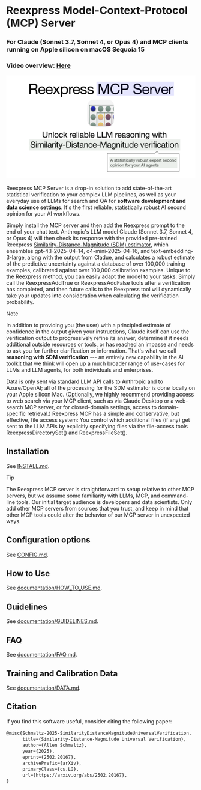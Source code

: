 
# Reexpress Model-Context-Protocol (MCP) Server
### For Claude (Sonnet 3.7, Sonnet 4, or Opus 4) and MCP clients running on Apple silicon on macOS Sequoia 15 

### Video overview: [Here](https://youtu.be/PaWrTFPJv2M)

[![Watch the YouTube video](documentation/reexpress_mcp_server_intro_slide.png)](https://youtu.be/PaWrTFPJv2M)


Reexpress MCP Server is a drop-in solution to add state-of-the-art statistical verification to your complex LLM pipelines, as well as your everyday use of LLMs for search and QA for **software development and data science settings**. It's the first reliable, statistically robust AI second opinion for your AI workflows.

Simply install the MCP server and then add the Reexpress prompt to the end of your chat text. Anthropic's LLM model Claude (Sonnet 3.7, Sonnet 4, or Opus 4) will then check its response with the provided pre-trained Reexpress [Similarity-Distance-Magnitude (SDM) estimator](#citation), which ensembles gpt-4.1-2025-04-14, o4-mini-2025-04-16, and text-embedding-3-large, along with the output from Cladue, and calculates a robust estimate of the predictive uncertainty against a database of over 100,000 training examples, calibrated against over 100,000 calibration examples. Unique to the Reexpress method, you can easily adapt the model to your tasks: Simply call the ReexpressAddTrue or ReexpressAddFalse tools after a verification has completed, and then future calls to the Reexpress tool will dynamically take your updates into consideration when calculating the verification probability.

> [!NOTE]
> In addition to providing you (the user) with a principled estimate of confidence in the output given your instructions, Claude itself can use the verification output to progressively refine its answer, determine if it needs additional outside resources or tools, or has reached an impasse and needs to ask you for further clarification or information. That's what we call **reasoning with SDM verification** --- an entirely new capability in the AI toolkit that we think will open up a much broader range of use-cases for LLMs and LLM agents, for both individuals and enterprises.

Data is only sent via standard LLM API calls to Anthropic and to Azure/OpenAI; all of the processing for the SDM estimator is done locally on your Apple silicon Mac. (Optionally, we highly recommend providing access to web search via your MCP client, such as via Claude Desktop or a web-search MCP server, or for closed-domain settings, access to domain-specific retrieval.) Reexpress MCP has a simple and conservative, but effective, file access system: You control which additional files (if any) get sent to the LLM APIs by explicitly specifying files via the file-access tools ReexpressDirectorySet() and ReexpressFileSet().

## Installation

See [INSTALL.md](INSTALL.md).

> [!TIP]
> The Reexpress MCP server is straightforward to setup relative to other MCP servers, but we assume some familiarity with LLMs, MCP, and command-line tools. Our initial target audience is developers and data scientists. Only add other MCP servers from sources that you trust, and keep in mind that other MCP tools could alter the behavior of our MCP server in unexpected ways. 

## Configuration options

See [CONFIG.md](CONFIG.md).

## How to Use

See [documentation/HOW_TO_USE.md](documentation/HOW_TO_USE.md).

## Guidelines

See [documentation/GUIDELINES.md](documentation/GUIDELINES.md).

## FAQ

See [documentation/FAQ.md](documentation/FAQ.md).

## Training and Calibration Data

See [documentation/DATA.md](documentation/DATA.md).

## Citation

If you find this software useful, consider citing the following paper:

```
@misc{Schmaltz-2025-SimilarityDistanceMagnitudeUniversalVerification,
      title={Similarity-Distance-Magnitude Universal Verification}, 
      author={Allen Schmaltz},
      year={2025},
      eprint={2502.20167},
      archivePrefix={arXiv},
      primaryClass={cs.LG},
      url={https://arxiv.org/abs/2502.20167}, 
}
```
